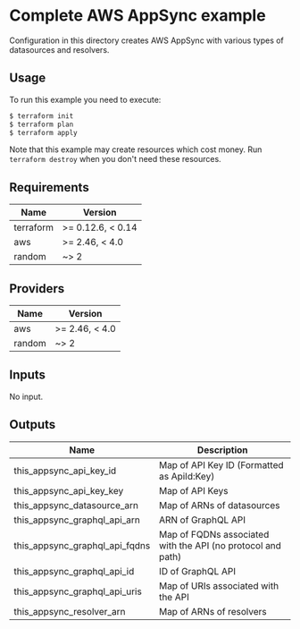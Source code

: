 # Complete AWS AppSync example

Configuration in this directory creates AWS AppSync with various types of datasources and resolvers.


## Usage

To run this example you need to execute:

```bash
$ terraform init
$ terraform plan
$ terraform apply
```

Note that this example may create resources which cost money. Run `terraform destroy` when you don't need these resources.

<!-- BEGINNING OF PRE-COMMIT-TERRAFORM DOCS HOOK -->
## Requirements

| Name | Version |
|------|---------|
| terraform | >= 0.12.6, < 0.14 |
| aws | >= 2.46, < 4.0 |
| random | ~> 2 |

## Providers

| Name | Version |
|------|---------|
| aws | >= 2.46, < 4.0 |
| random | ~> 2 |

## Inputs

No input.

## Outputs

| Name | Description |
|------|-------------|
| this\_appsync\_api\_key\_id | Map of API Key ID (Formatted as ApiId:Key) |
| this\_appsync\_api\_key\_key | Map of API Keys |
| this\_appsync\_datasource\_arn | Map of ARNs of datasources |
| this\_appsync\_graphql\_api\_arn | ARN of GraphQL API |
| this\_appsync\_graphql\_api\_fqdns | Map of FQDNs associated with the API (no protocol and path) |
| this\_appsync\_graphql\_api\_id | ID of GraphQL API |
| this\_appsync\_graphql\_api\_uris | Map of URIs associated with the API |
| this\_appsync\_resolver\_arn | Map of ARNs of resolvers |

<!-- END OF PRE-COMMIT-TERRAFORM DOCS HOOK -->

